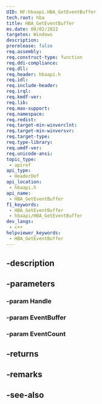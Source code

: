 ```yaml
---
UID: NF:hbaapi.HBA_GetEventBuffer
tech.root: hba
title: HBA_GetEventBuffer
ms.date: 08/02/2022
targetos: Windows
description: 
prerelease: false
req.assembly: 
req.construct-type: function
req.ddi-compliance: 
req.dll: 
req.header: hbaapi.h
req.idl: 
req.include-header: 
req.irql: 
req.kmdf-ver: 
req.lib: 
req.max-support: 
req.namespace: 
req.redist: 
req.target-min-winverclnt: 
req.target-min-winversvr: 
req.target-type: 
req.type-library: 
req.umdf-ver: 
req.unicode-ansi: 
topic_type:
 - apiref
api_type:
 - HeaderDef
api_location:
 - hbaapi.h
api_name:
 - HBA_GetEventBuffer
f1_keywords:
 - HBA_GetEventBuffer
 - hbaapi/HBA_GetEventBuffer
dev_langs:
 - c++
helpviewer_keywords:
 - HBA_GetEventBuffer
---
```


## -description

## -parameters

### -param Handle

### -param EventBuffer

### -param EventCount

## -returns

## -remarks

## -see-also

